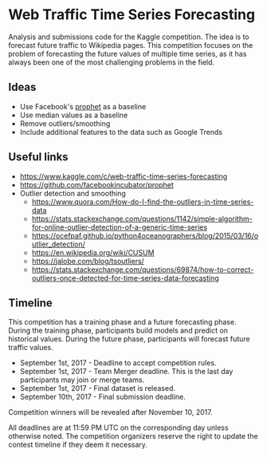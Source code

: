 # Web Traffic Time Series Forecasting

Analysis and submissions code for the Kaggle competition. The idea is to forecast future traffic to Wikipedia pages. This competition focuses on the problem of forecasting the future values of multiple time series, as it has always been one of the most challenging problems in the field.

## Ideas

* Use Facebook's [prophet](https://github.com/facebookincubator/prophet) as a baseline
* Use median values as a baseline
* Remove outliers/smoothing
* Include additional features to the data such as Google Trends

## Useful links

* https://www.kaggle.com/c/web-traffic-time-series-forecasting
* https://github.com/facebookincubator/prophet
* Outlier detection and smoothing
    * https://www.quora.com/How-do-I-find-the-outliers-in-time-series-data
    * https://stats.stackexchange.com/questions/1142/simple-algorithm-for-online-outlier-detection-of-a-generic-time-series
    * https://ocefpaf.github.io/python4oceanographers/blog/2015/03/16/outlier_detection/
    * https://en.wikipedia.org/wiki/CUSUM
    * https://jalobe.com/blog/tsoutliers/
    * https://stats.stackexchange.com/questions/69874/how-to-correct-outliers-once-detected-for-time-series-data-forecasting

## Timeline

This competition has a training phase and a future forecasting phase. During the training phase, participants build models and predict on historical values. During the future phase, participants will forecast future traffic values.

* September 1st, 2017 - Deadline to accept competition rules.
* September 1st, 2017 - Team Merger deadline. This is the last day participants may join or merge teams.
* September 1st, 2017 - Final dataset is released.
* September 10th, 2017 - Final submission deadline.

Competition winners will be revealed after November 10, 2017.

All deadlines are at 11:59 PM UTC on the corresponding day unless otherwise noted. The competition organizers reserve the right to update the contest timeline if they deem it necessary.
